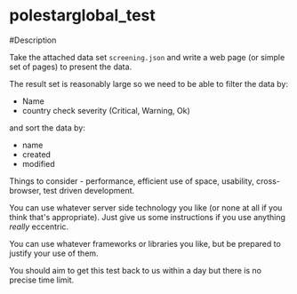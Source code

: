 # polestarglobal_test

#Description

Take the attached data set `screening.json` and write a web page (or simple set of pages) to present the data. 

The result set is reasonably large so we need to be able to filter the data by:

* Name
* country check severity (Critical, Warning, Ok)

and sort the data by:

* name
* created
* modified


Things to consider - performance, efficient use of space, usability, cross-browser, test driven development.

You can use whatever server side technology you like (or none at all if you think that's appropriate). 
Just give us some instructions if you use anything *really* eccentric. 

You can use whatever frameworks or libraries you like, but be prepared to justify your use of them.

You should aim to get this test back to us within a day but there is no precise time limit. 
